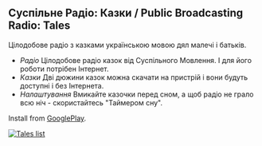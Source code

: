 ## Суспільне Радіо: Казки / Public Broadcasting Radio: Tales
Цілодобове радіо з казками українською мовою дял малечі і батьків.

* *Радіо* Цілодобове радіо казок від Суспільного Мовлення. І для його роботи потрібен Інтернет.
* *Казки* Дві дюжини казок можна скачати на пристрій і вони будуть доступні і без Інтернета.
* *Налаштування* Вмикайте казочки перед сном, а щоб радіо не грало всю ніч - скористайтесь "Таймером сну".

Install from [GooglePlay](https://play.google.com/store/apps/details?id=media.suspilne.kazky).

[![Tales list](https://lh3.googleusercontent.com/3z4L_iIyJrU2ZvpsBgVZKm8VCgSJfS1kZDmg2zMDp6XpELObSTD4-rpJmfXE2tqHv18=s180-rw)](https://play.google.com/store/apps/details?id=media.suspilne.kazky)
